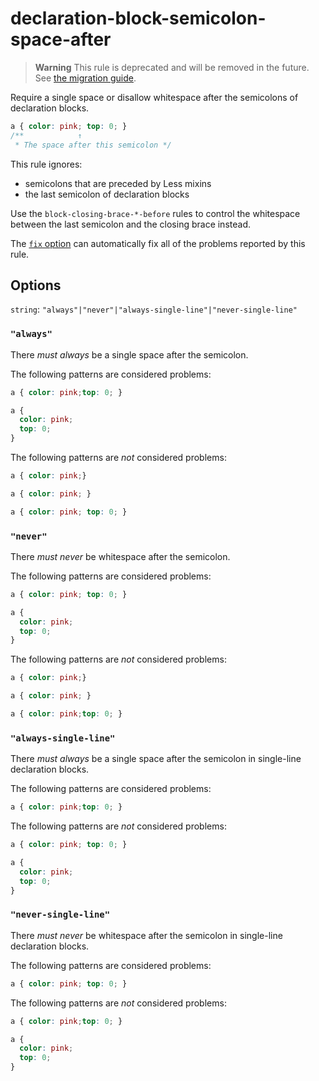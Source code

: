 # declaration-block-semicolon-space-after

> **Warning** This rule is deprecated and will be removed in the future. See [the migration guide](https://github.com/stylelint/stylelint/tree/15.10.1/docsmigration-guideto-15.md).

Require a single space or disallow whitespace after the semicolons of declaration blocks.

<!-- prettier-ignore -->
```css
a { color: pink; top: 0; }
/**            ↑
 * The space after this semicolon */
```

This rule ignores:

- semicolons that are preceded by Less mixins
- the last semicolon of declaration blocks

Use the `block-closing-brace-*-before` rules to control the whitespace between the last semicolon and the closing brace instead.

The [`fix` option](https://github.com/stylelint/stylelint/tree/15.10.1/docsuser-guideoptions.md#fix) can automatically fix all of the problems reported by this rule.

## Options

`string`: `"always"|"never"|"always-single-line"|"never-single-line"`

### `"always"`

There _must always_ be a single space after the semicolon.

The following patterns are considered problems:

<!-- prettier-ignore -->
```css
a { color: pink;top: 0; }
```

<!-- prettier-ignore -->
```css
a {
  color: pink;
  top: 0;
}
```

The following patterns are _not_ considered problems:

<!-- prettier-ignore -->
```css
a { color: pink;}
```

<!-- prettier-ignore -->
```css
a { color: pink; }
```

<!-- prettier-ignore -->
```css
a { color: pink; top: 0; }
```

### `"never"`

There _must never_ be whitespace after the semicolon.

The following patterns are considered problems:

<!-- prettier-ignore -->
```css
a { color: pink; top: 0; }
```

<!-- prettier-ignore -->
```css
a {
  color: pink;
  top: 0;
}
```

The following patterns are _not_ considered problems:

<!-- prettier-ignore -->
```css
a { color: pink;}
```

<!-- prettier-ignore -->
```css
a { color: pink; }
```

<!-- prettier-ignore -->
```css
a { color: pink;top: 0; }
```

### `"always-single-line"`

There _must always_ be a single space after the semicolon in single-line declaration blocks.

The following patterns are considered problems:

<!-- prettier-ignore -->
```css
a { color: pink;top: 0; }
```

The following patterns are _not_ considered problems:

<!-- prettier-ignore -->
```css
a { color: pink; top: 0; }
```

<!-- prettier-ignore -->
```css
a {
  color: pink;
  top: 0;
}
```

### `"never-single-line"`

There _must never_ be whitespace after the semicolon in single-line declaration blocks.

The following patterns are considered problems:

<!-- prettier-ignore -->
```css
a { color: pink; top: 0; }
```

The following patterns are _not_ considered problems:

<!-- prettier-ignore -->
```css
a { color: pink;top: 0; }
```

<!-- prettier-ignore -->
```css
a {
  color: pink;
  top: 0;
}
```
